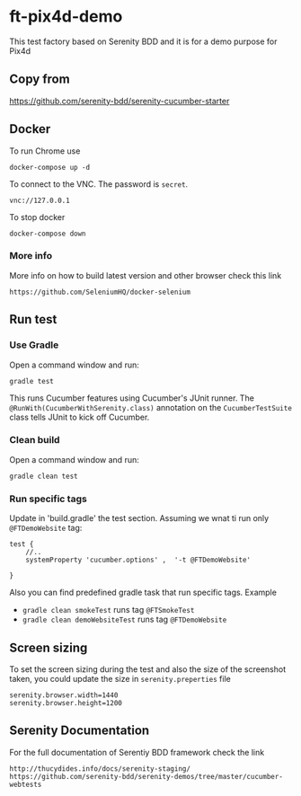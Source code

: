 # ft-pix4d-demo

This test factory based on Serenity BDD and it is for a demo purpose for Pix4d

## Copy from

https://github.com/serenity-bdd/serenity-cucumber-starter

## Docker

To run Chrome use
```
docker-compose up -d
```

To connect to the VNC. The password is `secret`.
```
vnc://127.0.0.1
```

To stop docker
```
docker-compose down
```

### More info
More info on how to build latest version and other browser check this link
```
https://github.com/SeleniumHQ/docker-selenium
```

## Run test

### Use Gradle

Open a command window and run:
```
gradle test
```
This runs Cucumber features using Cucumber's JUnit runner. The `@RunWith(CucumberWithSerenity.class)` annotation on the `CucumberTestSuite`
class tells JUnit to kick off Cucumber.

### Clean build
Open a command window and run:
```
gradle clean test
```

### Run specific tags
Update in 'build.gradle' the test section. Assuming we wnat ti run only `@FTDemoWebsite` tag:

```
test {
    //..
    systemProperty 'cucumber.options' ,  '-t @FTDemoWebsite'

}
```
Also you can find predefined gradle task that run specific tags. Example 
* `gradle clean smokeTest` runs tag `@FTSmokeTest`
* `gradle clean demoWebsiteTest` runs tag `@FTDemoWebsite`

## Screen sizing
To set the screen sizing during the test and also the size of the screenshot taken, you could update the size in `serenity.preperties` file
```
serenity.browser.width=1440
serenity.browser.height=1200
```

## Serenity Documentation
For the full documentation of Serentiy BDD framework check the link
```
http://thucydides.info/docs/serenity-staging/
https://github.com/serenity-bdd/serenity-demos/tree/master/cucumber-webtests
```
